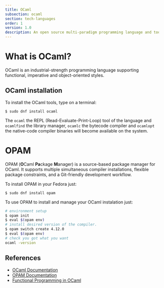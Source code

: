```yaml
---
title: OCaml
subsection: ocaml
section: tech-languages
order: 1
version: 1.0
description: An open source multi-paradigm programming language and toolchain. 
---
```


# What is OCaml?

OCaml is an industrial-strength programming language supporting functional, imperative and object-oriented styles.

## OCaml installation

To install the OCaml tools, type on a terminal:

```console
$ sudo dnf install ocaml
```

The `ocaml` the REPL (Read-Evaluate-Print-Loop) tool of the language and `ocamlfind` the library manager, `ocamlc` the bytecode compiler and `ocamlopt` the native-code compiler binaries will become available on the system. 

# OPAM 

OPAM (**O**Caml **Pa**ckage **M**anager)  is a source-based package manager for OCaml. It supports multiple simultaneous compiler installations, flexible package constraints, and a Git-friendly development workflow. 

To install OPAM in your Fedora just:
```console
$ sudo dnf install opam
```

To use OPAM to install and manage your OCaml instalation just:
```bash
# environment setup
$ opam init
$ eval $(opam env)
# install desired version of the compiler.
$ opam switch create 4.12.0
$ eval $(opam env)
# check you got what you want
ocaml -version
```

## References

- [OCaml Documentation](https://ocaml.org/docs/install.html)
- [OPAM Documentation](https://opam.ocaml.org/doc/Manual.html)
- [Functional Programming in OCaml](https://www.cs.cornell.edu/courses/cs3110/2019sp/textbook/)
